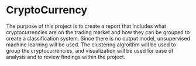 # CryptoCurrency

The purpose of this project is to create a report that includes what cryptocurrencies are on the trading market and how they can be grouped to create a classification system. Since there is no output model, unsupervised machine learning will be used. The clustering algroithm will be used to group the cryptocurrencies, and visualization will be used for ease of analysis and to review findings within the project.
